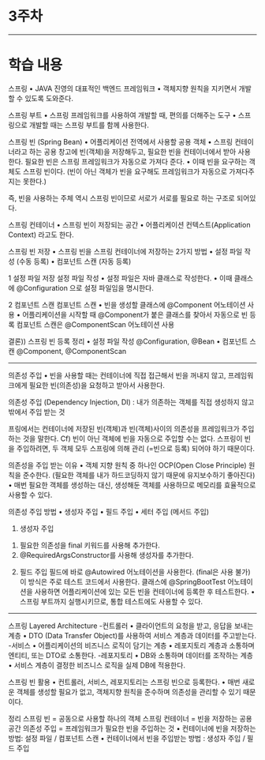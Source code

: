# 3주차
---
# 학습 내용
스프링
• JAVA 진영의 대표적인 백엔드 프레임워크
• 객체지향 원칙을 지키면서 개발할 수 있도록 도와준다.

스프링 부트
• 스프링 프레임워크를 사용하여 개발할 때, 편의를 더해주는 도구
• 스프링으로 개발할 때는 스프링 부트를 함께 사용한다.

스프링 빈 (Spring Bean)
• 어플리케이션 전역에서 사용할 공용 객체
• 스프링 컨테이너라고 하는 공용 창고에 빈(객체)을 저장해두고,
필요한 빈을 컨테이너에서 받아 사용한다.
필요한 빈은 스프링 프레임워크가 자동으로 가져다 준다.
• 이때 빈을 요구하는 객체도 스프링 빈이다.
(빈이 아닌 객체가 빈을 요구해도 프레임워크가 자동으로 가져다주지는 못한다.)

즉, 빈을 사용하는 주체 역시 스프링 빈이므로 서로가 서로를
필요로 하는 구조로 되어있다.

스프링 컨테이너
• 스프링 빈이 저장되는 공간
• 어플리케이션 컨텍스트(Application Context) 라고도 한다.

스프링 빈 저장
• 스프링 빈을 스프링 컨테이너에 저장하는 2가지 방법
• 설정 파일 작성 (수동 등록)
• 컴포넌트 스캔 (자동 등록)

1 설정 파일 저장
설정 파일 작성
• 설정 파일은 자바 클래스로 작성한다.
• 이때 클래스에 @Configuration 으로 설정 파일임을 명시한다.

2 컴포넌트 스캔
컴포넌트 스캔
• 빈을 생성할 클래스에 @Component 어노테이션 사용
• 어플리케이션을 시작할 때 @Component가 붙은 클래스를
찾아서 자동으로 빈 등록
컴포넌트 스캔은 @ComponentScan 어노테이션 사용

결론))
스프링 빈 등록 정리
• 설정 파일 작성 @Configuration, @Bean
• 컴포넌트 스캔 @Component, @ComponentScan

---
의존성 주입
• 빈을 사용할 때는 컨테이너에 직접 접근해서 빈을 꺼내지 않고,
프레임워크에게 필요한 빈(의존성)을 요청하고 받아서 사용한다.

의존성 주입 (Dependency Injection, DI)
: 내가 의존하는 객체를 직접 생성하지 않고 밖에서 주입 받는 것

프링에서는 컨테이너에 저장된 빈(객체)과 빈(객체)사이의 의존성을
프레임워크가 주입하는 것을 말한다.
Cf) 빈이 아닌 객체에 빈을 자동으로 주입할 수는 없다. 스프링이 빈을 주입하려면,
두 객체 모두 스프링에 의해 관리 (=빈으로 등록) 되어야 하기 때문이다.

의존성을 주입 받는 이유
• 객체 지향 원칙 중 하나인 OCP(Open Close Principle) 원칙을 준수한다.
(필요한 객체를 내가 하드코딩하지 않기 때문에 유지보수하기 좋아진다)
• 매번 필요한 객체를 생성하는 대신, 생성해둔 객체를 사용하므로
메모리를 효율적으로 사용할 수 있다.

의존성 주입 방법
• 생성자 주입
• 필드 주입
• 세터 주입 (메서드 주입)

1) 생성자 주입
1. 필요한 의존성을 final 키워드를 사용해 추가한다.
2. @RequiredArgsConstructor를 사용해 생성자를 추가한다.

2) 필드 주입
필드에 바로 @Autowired 어노테이션을 사용한다. (final은 사용 불가)
이 방식은 주로 테스트 코드에서 사용한다.
클래스에 @SpringBootTest 어노테이션을 사용하면
어플리케이션에 있는 모든 빈을 컨테이너에 등록한 후 테스트한다.
• 스프링 부트까지 실행시키므로, 통합 테스트에도 사용할 수 있다.

---
스프링 Layered Architecture
-컨트롤러
• 클라이언트의 요청을 받고, 응답을 보내는 계층
• DTO (Data Transfer Object)를 사용하여
서비스 계층과 데이터를 주고받는다.
-서비스
• 어플리케이션의 비즈니스 로직이 담기는 계층
• 레포지토리 계층과 소통하며 엔티티, 또는 DTO로 소통한다.
-레포지토리
• DB와 소통하며 데이터를 조작하는 계층
• 서비스 계층이 결정한 비즈니스 로직을 실제 DB에 적용한다.

스프링 빈 활용
• 컨트롤러, 서비스, 레포지토리는 스프링 빈으로 등록한다.
• 매번 새로운 객체를 생성할 필요가 없고,
객체지향 원칙을 준수하며 의존성을 관리할 수 있기 때문이다.

정리
스프링 빈 = 공동으로 사용할 하나의 객체
스프링 컨테이너 = 빈을 저장하는 공용 공간
의존성 주입 = 프레임워크가 필요한 빈을 주입하는 것
• 컨테이너에 빈을 저장하는 방법: 설정 파일 / 컴포넌트 스캔
• 컨테이너에서 빈을 주입받는 방법 : 생성자 주입 / 필드 주입

